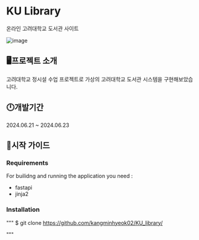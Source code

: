 # KU Library
온라인 고려대학교 도서관 사이트

![image](https://github.com/kangminhyeok02/KU_library/assets/110012174/bae74ff5-e0b2-4ed0-a665-ee0a57f68b22)

## 🖥프로젝트 소개 
고려대학교 정시설 수업 프로젝트로 가상의 고려대학교 도서관 시스템을 구현해보았습니다. 

## 🕛개발기간 
2024.06.21 ~ 2024.06.23

## 🤷시작 가이드
### Requirements
For builidng and running the application you need :
   * fastapi
   * jinja2

### Installation

"""
$ git clone https://github.com/kangminhyeok02/KU_library/

"""





